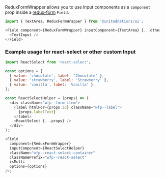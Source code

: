 ReduxFormWrapper allows you to use Input components as a `component` prop inside a [redux-form](https://redux-form.com) `Field`.

```js
import { TextArea, ReduxFormWrapper } from '@unitednations/ui';
```

```js
<Field component={ReduxFormWrapper} inputComponent={TextArea} {...otherProps}>
  <TextInput />
</Field>
```

### Example usage for react-select or other custom Input

```js
import ReactSelect from 'react-select';

const options = [
  { value: 'chocolate', label: 'Chocolate' },
  { value: 'strawberry', label: 'Strawberry' },
  { value: 'vanilla', label: 'Vanilla' },
];

const ReactSelectHelper = (props) => (
  <div className="wfp--form-item">
    <label htmlFor={props.id} className="wfp--label">
      {props.labelText}
    </label>
    <ReactSelect {...props} />
  </div>
);

<Field
  component={ReduxFormWrapper}
  inputComponent={ReactSelectHelper}
  className="wfp--react-select-container"
  classNamePrefix="wfp--react-select"
  isMulti
  options={options}
/>;
```
